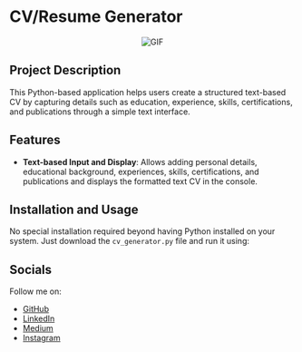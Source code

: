 # CV/Resume Generator

<p align="center">
  <img src="https://media4.giphy.com/media/v1.Y2lkPTc5MGI3NjExN3pwdnJocDU3OXlwMmVwd3kxMGdiNzR1bmJwaXRvcm13bHdjZG9weSZlcD12MV9pbnRlcm5hbF9naWZfYnlfaWQmY3Q9Zw/IqRYjzq9wYpY9rAKPk/giphy.gif" alt="GIF">
</p>


## Project Description
This Python-based application helps users create a structured text-based CV by capturing details such as education, experience, skills, certifications, and publications through a simple text interface.

## Features
- **Text-based Input and Display**: Allows adding personal details, educational background, experiences, skills, certifications, and publications and displays the formatted text CV in the console.

## Installation and Usage
No special installation required beyond having Python installed on your system. Just download the `cv_generator.py` file and run it using:

## Socials

Follow me on:
- [GitHub](https://github.com/joshuasamuelnichols)
- [LinkedIn](https://www.linkedin.com/in/joshuasamuelnichols/)
- [Medium](https://medium.com/@joshuasamuelnichols)
- [Instagram](https://instagram.com/Nichols.Tech)





